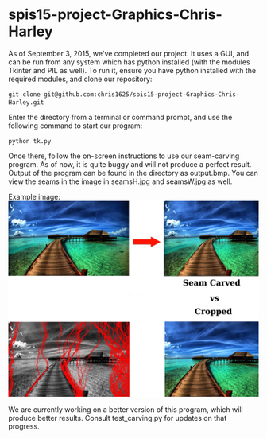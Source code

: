 # spis15-project-Graphics-Chris-Harley
As of September 3, 2015, we've completed our project. It uses a GUI, and
can be run from any system which has python installed (with the modules
Tkinter and PIL as well). To run it, ensure you have python installed with
the required modules, and clone our repository:

    git clone git@github.com:chris1625/spis15-project-Graphics-Chris-Harley.git

Enter the directory from a terminal or command prompt, and use the 
following command to start our program:

    python tk.py

Once there, follow the on-screen instructions to use our seam-carving
program. As of now, it is quite buggy and will not produce a perfect
result. Output of the program can be found in the directory as output.bmp.
You can view the seams in the image in seamsH.jpg and seamsW.jpg as well.

Example image:
![Example 2](example2.jpg)

We are currently working on a better version of this program, which will
produce better results. Consult test_carving.py for updates on that 
progress.
